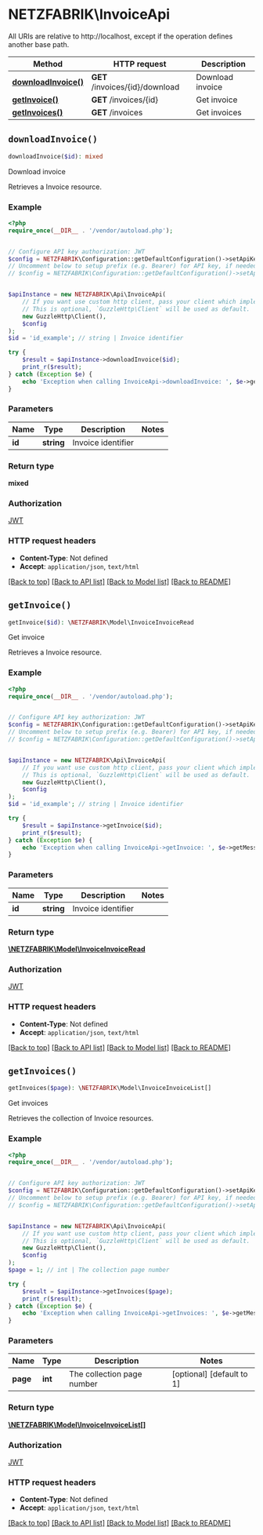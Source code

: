 # NETZFABRIK\InvoiceApi

All URIs are relative to http://localhost, except if the operation defines another base path.

| Method | HTTP request | Description |
| ------------- | ------------- | ------------- |
| [**downloadInvoice()**](InvoiceApi.md#downloadInvoice) | **GET** /invoices/{id}/download | Download invoice |
| [**getInvoice()**](InvoiceApi.md#getInvoice) | **GET** /invoices/{id} | Get invoice |
| [**getInvoices()**](InvoiceApi.md#getInvoices) | **GET** /invoices | Get invoices |


## `downloadInvoice()`

```php
downloadInvoice($id): mixed
```

Download invoice

Retrieves a Invoice resource.

### Example

```php
<?php
require_once(__DIR__ . '/vendor/autoload.php');


// Configure API key authorization: JWT
$config = NETZFABRIK\Configuration::getDefaultConfiguration()->setApiKey('Authorization', 'YOUR_API_KEY');
// Uncomment below to setup prefix (e.g. Bearer) for API key, if needed
// $config = NETZFABRIK\Configuration::getDefaultConfiguration()->setApiKeyPrefix('Authorization', 'Bearer');


$apiInstance = new NETZFABRIK\Api\InvoiceApi(
    // If you want use custom http client, pass your client which implements `GuzzleHttp\ClientInterface`.
    // This is optional, `GuzzleHttp\Client` will be used as default.
    new GuzzleHttp\Client(),
    $config
);
$id = 'id_example'; // string | Invoice identifier

try {
    $result = $apiInstance->downloadInvoice($id);
    print_r($result);
} catch (Exception $e) {
    echo 'Exception when calling InvoiceApi->downloadInvoice: ', $e->getMessage(), PHP_EOL;
}
```

### Parameters

| Name | Type | Description  | Notes |
| ------------- | ------------- | ------------- | ------------- |
| **id** | **string**| Invoice identifier | |

### Return type

**mixed**

### Authorization

[JWT](../../README.md#JWT)

### HTTP request headers

- **Content-Type**: Not defined
- **Accept**: `application/json`, `text/html`

[[Back to top]](#) [[Back to API list]](../../README.md#endpoints)
[[Back to Model list]](../../README.md#models)
[[Back to README]](../../README.md)

## `getInvoice()`

```php
getInvoice($id): \NETZFABRIK\Model\InvoiceInvoiceRead
```

Get invoice

Retrieves a Invoice resource.

### Example

```php
<?php
require_once(__DIR__ . '/vendor/autoload.php');


// Configure API key authorization: JWT
$config = NETZFABRIK\Configuration::getDefaultConfiguration()->setApiKey('Authorization', 'YOUR_API_KEY');
// Uncomment below to setup prefix (e.g. Bearer) for API key, if needed
// $config = NETZFABRIK\Configuration::getDefaultConfiguration()->setApiKeyPrefix('Authorization', 'Bearer');


$apiInstance = new NETZFABRIK\Api\InvoiceApi(
    // If you want use custom http client, pass your client which implements `GuzzleHttp\ClientInterface`.
    // This is optional, `GuzzleHttp\Client` will be used as default.
    new GuzzleHttp\Client(),
    $config
);
$id = 'id_example'; // string | Invoice identifier

try {
    $result = $apiInstance->getInvoice($id);
    print_r($result);
} catch (Exception $e) {
    echo 'Exception when calling InvoiceApi->getInvoice: ', $e->getMessage(), PHP_EOL;
}
```

### Parameters

| Name | Type | Description  | Notes |
| ------------- | ------------- | ------------- | ------------- |
| **id** | **string**| Invoice identifier | |

### Return type

[**\NETZFABRIK\Model\InvoiceInvoiceRead**](../Model/InvoiceInvoiceRead.md)

### Authorization

[JWT](../../README.md#JWT)

### HTTP request headers

- **Content-Type**: Not defined
- **Accept**: `application/json`, `text/html`

[[Back to top]](#) [[Back to API list]](../../README.md#endpoints)
[[Back to Model list]](../../README.md#models)
[[Back to README]](../../README.md)

## `getInvoices()`

```php
getInvoices($page): \NETZFABRIK\Model\InvoiceInvoiceList[]
```

Get invoices

Retrieves the collection of Invoice resources.

### Example

```php
<?php
require_once(__DIR__ . '/vendor/autoload.php');


// Configure API key authorization: JWT
$config = NETZFABRIK\Configuration::getDefaultConfiguration()->setApiKey('Authorization', 'YOUR_API_KEY');
// Uncomment below to setup prefix (e.g. Bearer) for API key, if needed
// $config = NETZFABRIK\Configuration::getDefaultConfiguration()->setApiKeyPrefix('Authorization', 'Bearer');


$apiInstance = new NETZFABRIK\Api\InvoiceApi(
    // If you want use custom http client, pass your client which implements `GuzzleHttp\ClientInterface`.
    // This is optional, `GuzzleHttp\Client` will be used as default.
    new GuzzleHttp\Client(),
    $config
);
$page = 1; // int | The collection page number

try {
    $result = $apiInstance->getInvoices($page);
    print_r($result);
} catch (Exception $e) {
    echo 'Exception when calling InvoiceApi->getInvoices: ', $e->getMessage(), PHP_EOL;
}
```

### Parameters

| Name | Type | Description  | Notes |
| ------------- | ------------- | ------------- | ------------- |
| **page** | **int**| The collection page number | [optional] [default to 1] |

### Return type

[**\NETZFABRIK\Model\InvoiceInvoiceList[]**](../Model/InvoiceInvoiceList.md)

### Authorization

[JWT](../../README.md#JWT)

### HTTP request headers

- **Content-Type**: Not defined
- **Accept**: `application/json`, `text/html`

[[Back to top]](#) [[Back to API list]](../../README.md#endpoints)
[[Back to Model list]](../../README.md#models)
[[Back to README]](../../README.md)
